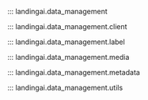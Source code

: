 ::: landingai.data_management

::: landingai.data_management.client

::: landingai.data_management.label

::: landingai.data_management.media

::: landingai.data_management.metadata

::: landingai.data_management.utils

